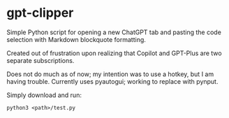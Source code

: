 # gpt-clipper

Simple Python script for opening a new ChatGPT tab and pasting the code selection with Markdown blockquote formatting.

Created out of frustration upon realizing that Copilot and GPT-Plus are two separate subscriptions.

Does not do much as of now; my intention was to use a hotkey, but I am having trouble. Currently uses pyautogui; working to replace with pynput.

Simply download and run:

```python3 <path>/test.py```

